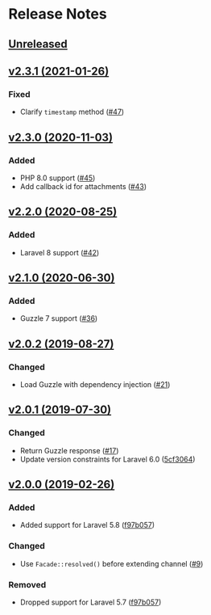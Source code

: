# Release Notes

## [Unreleased](https://github.com/laravel/slack-notification-channel/compare/v2.3.1...master)


## [v2.3.1 (2021-01-26)](https://github.com/laravel/slack-notification-channel/compare/v2.3.0...v2.3.1)

### Fixed
- Clarify `timestamp` method ([#47](https://github.com/laravel/slack-notification-channel/pull/47))


## [v2.3.0 (2020-11-03)](https://github.com/laravel/slack-notification-channel/compare/v2.2.0...v2.3.0)

### Added
- PHP 8.0 support ([#45](https://github.com/laravel/slack-notification-channel/pull/45))
- Add callback id for attachments ([#43](https://github.com/laravel/slack-notification-channel/pull/43))


## [v2.2.0 (2020-08-25)](https://github.com/laravel/slack-notification-channel/compare/v2.1.0...v2.2.0)

### Added
- Laravel 8 support ([#42](https://github.com/laravel/slack-notification-channel/pull/42))


## [v2.1.0 (2020-06-30)](https://github.com/laravel/slack-notification-channel/compare/v2.0.2...v2.1.0)

### Added
- Guzzle 7 support ([#36](https://github.com/laravel/slack-notification-channel/pull/36))


## [v2.0.2 (2019-08-27)](https://github.com/laravel/slack-notification-channel/compare/v2.0.1...v2.0.2)

### Changed
- Load Guzzle with dependency injection ([#21](https://github.com/laravel/slack-notification-channel/pull/21))


## [v2.0.1 (2019-07-30)](https://github.com/laravel/slack-notification-channel/compare/v2.0.0...v2.0.1)

### Changed
- Return Guzzle response ([#17](https://github.com/laravel/slack-notification-channel/pull/17))
- Update version constraints for Laravel 6.0 ([5cf3064](https://github.com/laravel/slack-notification-channel/commit/5cf3064da746d18bda60a9afcb4e42dca469bcfa))


## [v2.0.0 (2019-02-26)](https://github.com/laravel/slack-notification-channel/compare/v1.0.3...v2.0.0)

### Added
- Added support for Laravel 5.8 ([f97b057](https://github.com/laravel/slack-notification-channel/commit/f97b0572a44d6c1ae72745934bc917e9ae375875))

### Changed
- Use `Facade::resolved()` before extending channel ([#9](https://github.com/laravel/slack-notification-channel/pull/9))

### Removed
- Dropped support for Laravel 5.7 ([f97b057](https://github.com/laravel/slack-notification-channel/commit/f97b0572a44d6c1ae72745934bc917e9ae375875))
